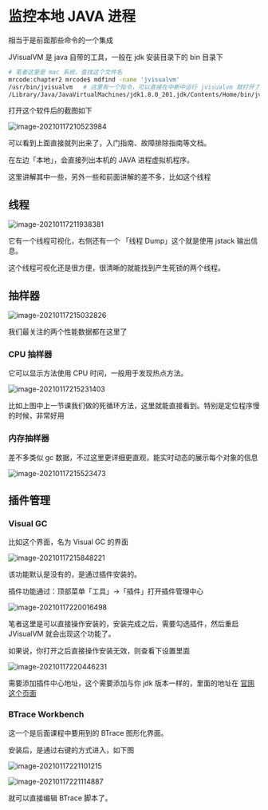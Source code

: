 # 监控本地 JAVA 进程

相当于是前面那些命令的一个集成

JVisualVM 是 java 自带的工具，一般在 jdk 安装目录下的 bin 目录下

```bash
# 笔者这里是 mac 系统，查找这个文件名
mrcode:chapter2 mrcode$ mdfind -name 'jvisualvm'
/usr/bin/jvisualvm   # 这里有一个指令，可以直接在中断中运行 jvisualvm 就打开了
/Library/Java/JavaVirtualMachines/jdk1.8.0_201.jdk/Contents/Home/bin/jvisualvm
```

打开这个软件后的截图如下

![image-20210117210523984](./assets/image-20210117210523984.png)

可以看到上面直接就列出来了，入门指南、故障排除指南等文档。

在左边「本地」，会直接列出本机的 JAVA 进程虚拟机程序。

这里讲解其中一些，另外一些和前面讲解的差不多，比如这个线程

## 线程

![image-20210117211938381](./assets/image-20210117211938381.png)

它有一个线程可视化，右侧还有一个 「线程 Dump」这个就是使用 jstack 输出信息。

这个线程可视化还是很方便，很清晰的就能找到产生死锁的两个线程。

## 抽样器

![image-20210117215032826](./assets/image-20210117215032826.png)

我们最关注的两个性能数据都在这里了

### CPU 抽样器

它可以显示方法使用 CPU 时间，一般用于发现热点方法。

![image-20210117215231403](./assets/image-20210117215231403.png)

比如上图中上一节课我们做的死循环方法，这里就能直接看到。特别是定位程序慢的时候，非常好用

### 内存抽样器

差不多类似 gc 数据，不过这里更详细更直观，能实时动态的展示每个对象的信息

![image-20210117215523473](./assets/image-20210117215523473.png) 

## 插件管理

### Visual GC

比如这个界面，名为 Visual GC 的界面

![image-20210117215848221](./assets/image-20210117215848221.png)

该功能默认是没有的，是通过插件安装的。

插件功能通过：顶部菜单「工具」→「插件」打开插件管理中心

![image-20210117220016498](./assets/image-20210117220016498.png)

笔者这里是可以直接操作安装的，安装完成之后，需要勾选插件，然后重启 JVisualVM 就会出现这个功能了。

如果说，你打开之后直接操作安装无效，则查看下设置里面

![image-20210117220446231](./assets/image-20210117220446231.png)

需要添加插件中心地址，这个需要添加与你 jdk 版本一样的，里面的地址在 [官网这个页面](https://visualvm.github.io/pluginscenters.html)

### BTrace Workbench

这一个是后面课程中要用到的 BTrace 图形化界面。

安装后，是通过右键的方式进入，如下图

![image-20210117221101215](./assets/image-20210117221101215.png)

![image-20210117221114887](./assets/image-20210117221114887.png)

就可以直接编辑 BTrace 脚本了。

<iframe  height="500px" width="100%" frameborder=0 allowfullscreen="true" :src="$withBase('/ads.html')"></iframe>